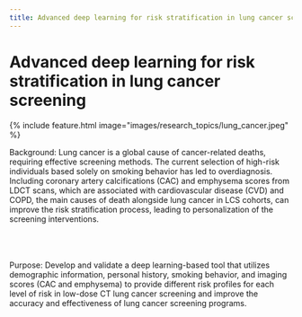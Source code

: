 ```yaml
---
title: Advanced deep learning for risk stratification in lung cancer screening
---
```


# <i class="Advanced deep learning for risk stratification in lung cancer screening"></i>Advanced deep learning for risk stratification in lung cancer screening

{%
  include feature.html
  image="images/research_topics/lung_cancer.jpeg"
%}


Background: Lung cancer is a global cause of cancer-related deaths, requiring effective screening methods. The current selection of high-risk individuals based solely on smoking behavior has led to overdiagnosis. Including coronary artery calcifications (CAC) and emphysema scores from LDCT scans, which are associated with cardiovascular disease (CVD) and COPD, the main causes of death alongside lung cancer in LCS cohorts, can improve the risk stratification process, leading to personalization of the screening interventions.

<br><br><br>
Purpose: Develop and validate a deep learning-based tool that utilizes demographic information, personal history, smoking behavior, and imaging scores (CAC and emphysema) to provide different risk profiles for each level of risk in low-dose CT lung cancer screening and improve the accuracy and effectiveness of lung cancer screening programs.
